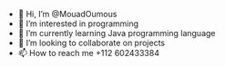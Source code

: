 - 👋 Hi, I’m @MouadOumous
- 👀 I’m interested in programming
- 🌱 I’m currently learning Java programming language
- 💞️ I’m looking to collaborate on projects 
- 📫 How to reach me +112 602433384

<!---
MouadOumous/MouadOumous is a ✨ special ✨ repository because its `README.md` (this file) appears on your GitHub profile.
You can click the Preview link to take a look at your changes.
--->
